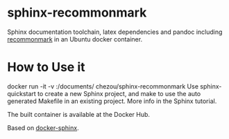 # sphinx-recommonmark
Sphinx documentation toolchain, latex dependencies and pandoc including [recommonmark](https://github.com/rtfd/recommonmark) in an Ubuntu docker container.

# How to Use it
docker run -it -v <your directory>:/documents/ chezou/sphinx-recommonmark
Use sphinx-quickstart to create a new Sphinx project, and make to use the auto generated Makefile in an existing project. More info in the Sphinx tutorial.

The built container is available at the Docker Hub.

Based on [docker-sphinx](https://hub.docker.com/r/plaindocs/docker-sphinx/).
